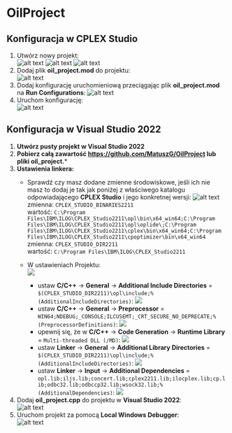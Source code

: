 # OilProject

## Konfiguracja w CPLEX Studio

1. Utwórz nowy projekt:  
![alt text](assets/opl_new_project.png)
![alt text](assets/new_project_opl.png) 
![alt text](assets/create_opl_project.png)
2. Dodaj plik **oil_project.mod** do projektu:  
![alt text](assets/oil_project.png)
3. Dodaj konfigurację uruchomieniową przeciągając plik **oil_project.mod** na **Run Configurations**:
![alt text](assets/create_configuration_opl.png)
4. Uruchom konfigurację:  
![alt text](assets/run_configuration.png)

## Konfiguracja w Visual Studio 2022
1. **Utwórz pusty projekt w Visual Studio 2022**
2. **Pobierz całą zawartość https://github.com/MatuszG/OilProject lub pliki oil_project.***
3. **Ustawienia linkera:**
    - Sprawdź czy masz dodane zmienne środowiskowe, jeśli ich nie masz to dodaj je tak jak poniżej z właściwego katalogu odpowiadającego **CPLEX Studio** i jego konkretnej wersji:
    ![alt text](assets/Variables.png)  
    zmienna: `CPLEX_STUDIO_BINARIES2211`  
    wartość: `C:\Program Files\IBM\ILOG\CPLEX_Studio2211\opl\bin\x64_win64;C:\Program Files\IBM\ILOG\CPLEX_Studio2211\opl\oplide\;C:\Program Files\IBM\ILOG\CPLEX_Studio2211\cplex\bin\x64_win64;C:\Program Files\IBM\ILOG\CPLEX_Studio2211\cpoptimizer\bin\x64_win64`    
    zmienna: `CPLEX_STUDIO_DIR2211`  
    wartość: `C:\Program Files\IBM\ILOG\CPLEX_Studio2211`
    
    - W ustawieniach Projektu:   
    ![](assets/Project_properties.png)
        - ustaw **C/C++** -> **General** -> **Additional Include Directories** = `$(CPLEX_STUDIO_DIR2211)\opl\include;%(AdditionalIncludeDirectories)`:
        ![](assets/General.png)
        - ustaw **C/C++** -> **General** -> **Preprocessor** = `WIN64;NDEBUG;_CONSOLE;ILCUSEMT;_CRT_SECURE_NO_DEPRECATE;%(PreprocessorDefinitions)`:
        ![](assets/Preprocessor.png)
        - upewnij się, że w **C/C++** -> **Code Generation** -> **Runtime Library** = `Multi-threaded DLL (/MD)`:
          ![](assets/Code%20Generation.png)
        - ustaw **Linker** -> **General** -> **Additional Library Directories** = `$(CPLEX_STUDIO_DIR2211)\opl\include;%(AdditionalIncludeDirectories)`:
        ![](assets/Linker_general.png)
        - ustaw **Linker** -> **Input** -> **Additional Dependencies** = `opl.lib;iljs.lib;concert.lib;cplex2211.lib;ilocplex.lib;cp.lib;odbc32.lib;odbccp32.lib;wsock32.lib;%(AdditionalDependencies)`:
        ![](assets/Input.png)
4. Dodaj **oil_project.cpp** do projektu w **Visual Studio 2022**:  
    ![alt text](assets/Project.png)
5. Uruchom projekt za pomocą **Local Windows Debugger**:  
    ![alt text](assets/Debug.png)